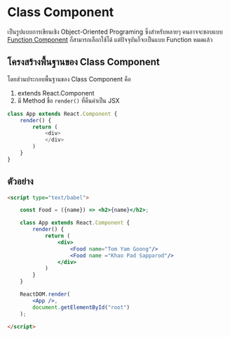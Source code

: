 
# Class Component 

เป็นรูปแบบการเขียนเชิง Object-Oriented Programing ซึ่งสำหรับหลายๆ คนอาจจะชอบแบบ [Function Component](/function-component.md) ก็สามารถเลือกใช้ได้ แต่ปัจจุบันก็จะเป็นแบบ Function หมดแล้ว

## โครงสร้างพื้นฐานของ Class Component

โดยส่วนประกอบพื้นฐานของ Class Component คือ
1. extends React.Component
2. มี Method ชื่อ `render()` ที่คืนค่าเป็น JSX 

```js
class App extends React.Component {
    render() {
        return (
            <div>
            </div>
        )
    }
}
```

## ตัวอย่าง

```html
<script type="text/babel">

    const Food = ({name}) => <h2>{name}</h2>;

    class App extends React.Component {
        render() {
            return (
                <div>
                    <Food name="Tom Yam Goong"/>
                    <Food name ="Khao Pad Sapparod"/>
                </div>
            )
        }
    }

    ReactDOM.render(
        <App />,
        document.getElementById("root")
    );

</script>
```



